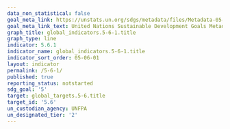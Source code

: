 ```yaml
---
data_non_statistical: false
goal_meta_link: https://unstats.un.org/sdgs/metadata/files/Metadata-05-06-01.pdf
goal_meta_link_text: United Nations Sustainable Development Goals Metadata (pdf 634kB)
graph_title: global_indicators.5-6-1.title
graph_type: line
indicator: 5.6.1
indicator_name: global_indicators.5-6-1.title
indicator_sort_order: 05-06-01
layout: indicator
permalink: /5-6-1/
published: true
reporting_status: notstarted
sdg_goal: '5'
target: global_targets.5-6.title
target_id: '5.6'
un_custodian_agency: UNFPA
un_designated_tier: '2'
---
```

